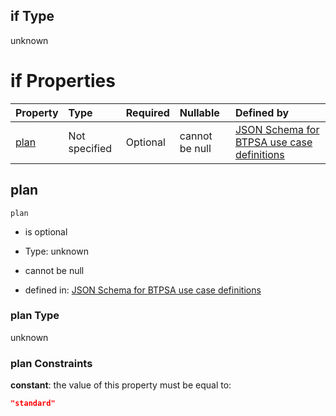 ## if Type

unknown

# if Properties

| Property      | Type          | Required | Nullable       | Defined by                                                                                                                                                                                                                                  |
| :------------ | :------------ | :------- | :------------- | :------------------------------------------------------------------------------------------------------------------------------------------------------------------------------------------------------------------------------------------ |
| [plan](#plan) | Not specified | Optional | cannot be null | [JSON Schema for BTPSA use case definitions](btpsa-usecase-properties-services-items-allof-2-then-allof-46-then-allof-0-if-properties-plan.md "undefined#/properties/services/items/allOf/2/then/allOf/46/then/allOf/0/if/properties/plan") |

## plan



`plan`

*   is optional

*   Type: unknown

*   cannot be null

*   defined in: [JSON Schema for BTPSA use case definitions](btpsa-usecase-properties-services-items-allof-2-then-allof-46-then-allof-0-if-properties-plan.md "undefined#/properties/services/items/allOf/2/then/allOf/46/then/allOf/0/if/properties/plan")

### plan Type

unknown

### plan Constraints

**constant**: the value of this property must be equal to:

```json
"standard"
```

